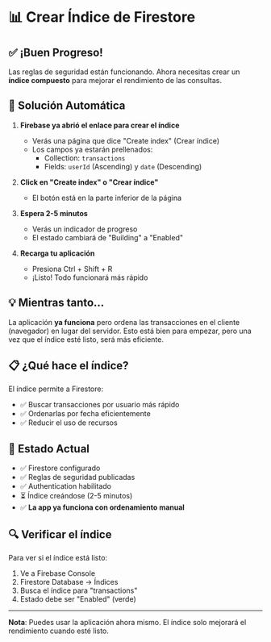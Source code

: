 # 📊 Crear Índice de Firestore

## ✅ ¡Buen Progreso!

Las reglas de seguridad están funcionando. Ahora necesitas crear un **índice compuesto** para mejorar el rendimiento de las consultas.

## 🔧 Solución Automática

1. **Firebase ya abrió el enlace para crear el índice**
   - Verás una página que dice "Create index" (Crear índice)
   - Los campos ya estarán prellenados:
     - Collection: `transactions`
     - Fields: `userId` (Ascending) y `date` (Descending)

2. **Click en "Create index" o "Crear índice"**
   - El botón está en la parte inferior de la página

3. **Espera 2-5 minutos**
   - Verás un indicador de progreso
   - El estado cambiará de "Building" a "Enabled"

4. **Recarga tu aplicación**
   - Presiona Ctrl + Shift + R
   - ¡Listo! Todo funcionará más rápido

## 💡 Mientras tanto...

La aplicación **ya funciona** pero ordena las transacciones en el cliente (navegador) en lugar del servidor. Esto está bien para empezar, pero una vez que el índice esté listo, será más eficiente.

## 📋 ¿Qué hace el índice?

El índice permite a Firestore:
- ✅ Buscar transacciones por usuario más rápido
- ✅ Ordenarlas por fecha eficientemente
- ✅ Reducir el uso de recursos

## 🎯 Estado Actual

- ✅ Firestore configurado
- ✅ Reglas de seguridad publicadas
- ✅ Authentication habilitado
- ⏳ Índice creándose (2-5 minutos)
- ✅ **La app ya funciona con ordenamiento manual**

## 🔍 Verificar el índice

Para ver si el índice está listo:

1. Ve a Firebase Console
2. Firestore Database → Índices
3. Busca el índice para "transactions"
4. Estado debe ser "Enabled" (verde)

---

**Nota**: Puedes usar la aplicación ahora mismo. El índice solo mejorará el rendimiento cuando esté listo.
